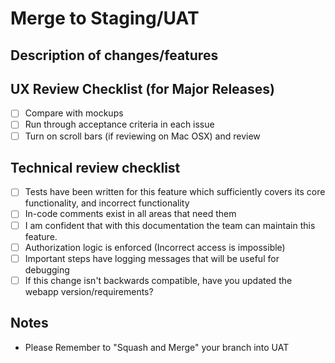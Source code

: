 # Merge to Staging/UAT

## Description of changes/features

## UX Review Checklist (for Major Releases)

- [ ] Compare with mockups
- [ ] Run through acceptance criteria in each issue
- [ ] Turn on scroll bars (if reviewing on Mac OSX) and review

## Technical review checklist

- [ ] Tests have been written for this feature which sufficiently covers its core functionality, and incorrect functionality
- [ ] In-code comments exist in all areas that need them
- [ ] I am confident that with this documentation the team can maintain this feature.
- [ ] Authorization logic is enforced (Incorrect access is impossible)
- [ ] Important steps have logging messages that will be useful for debugging
- [ ] If this change isn't backwards compatible, have you updated the webapp version/requirements?

## Notes

- Please Remember to "Squash and Merge" your branch into UAT
